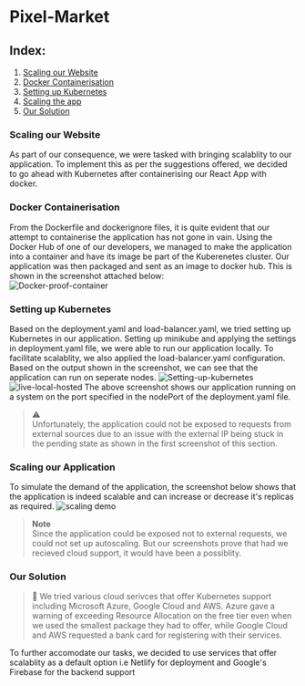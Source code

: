 # Pixel-Market

## Index:
1. [Scaling our Website](#h1)
2. [Docker Containerisation](#h2)
3. [Setting up Kubernetes](#h3)
4. [Scaling the app](#h4)
5. [Our Solution](#h5)
<a id="h1"></a>
### Scaling our Website
As part of our consequence, we were tasked with bringing scalablity to our application. To implement this as per the suggestions offered, we decided to go ahead with Kubernetes after containerising our React App with docker. 
<a id="h2"></a>
### Docker Containerisation
From the Dockerfile and dockerignore files, it is quite evident that our attempt to containerise the application has not gone in vain. Using the Docker Hub of one of our developers, we managed to make the application into a container and have its image be part of the Kuberenetes cluster. 
Our application was then packaged and sent as an image to docker hub. This is shown in the screenshot attached below: <br>
![Docker-proof-container](https://user-images.githubusercontent.com/73834506/236643100-2d073b44-eb06-47d7-9100-c62a999313f6.png)
<a id="h3"></a>
### Setting up Kubernetes
Based on the deployment.yaml and load-balancer.yaml, we tried setting up Kubernetes in our application. Setting up minikube and applying the settings in deployment.yaml file, we were able to run our application locally. To facilitate scalablity, we also applied the load-balancer.yaml configuration. Based on the output shown in the screenshot, we can see that the application can run on seperate nodes.
![Setting-up-kubernetes](https://user-images.githubusercontent.com/73834506/236643381-23af0d7b-0e20-4576-9c52-d634fd98fa54.png)
![live-local-hosted](https://user-images.githubusercontent.com/73834506/236643437-f7729cad-ef27-4819-8808-59db1b67044f.png)
The above screenshot shows our application running on a system on the port specified in the nodePort of the deployment.yaml file.
> ⚠️ <br>
> Unfortunately, the application could not be exposed to requests from external sources due to an issue with the external IP being stuck in the pending state as shown in the first screenshot of this section.

<a id="h4"></a>
### Scaling our Application
To simulate the demand of the application, the screenshot below shows that the application is indeed scalable and can increase or decrease it's replicas as required.
![scaling demo](https://user-images.githubusercontent.com/73834506/236643428-1178db70-4b90-4243-a1a9-8dc2628e87bc.png)
> **Note** <br>
> Since the application could be exposed not to external requests, we could not set up autoscaling. But our screenshots prove that had we recieved cloud support, it would have been a possiblity.
<a id="h5"></a>
### Our Solution
> 🚨
> We tried various cloud serivces that offer Kubernetes support including Microsoft Azure, Google Cloud and AWS. Azure gave a warning of exceeding Resource Allocation on the free tier even when we used the smallest package they had to offer, while Google Cloud and AWS requested a bank card for registering with their services. 

To further accomodate our tasks, we decided to use services that offer scalablity as a default option i.e Netlify for deployment and Google's Firebase for the backend support

